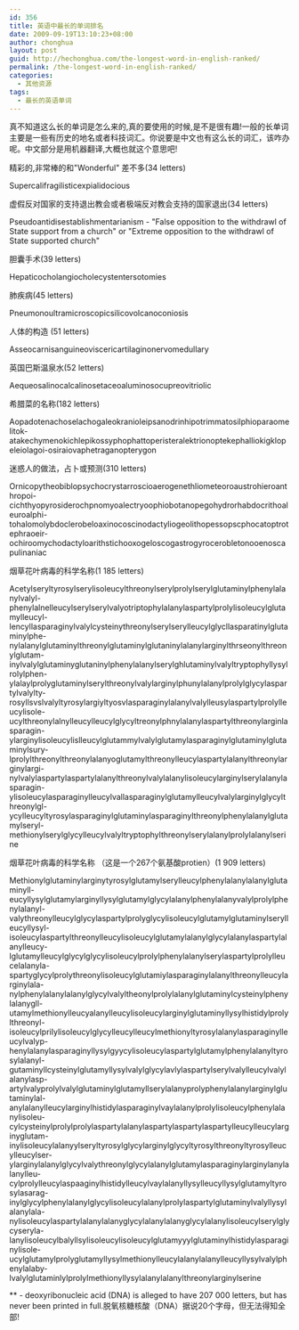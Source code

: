 ```yaml
---
id: 356
title: 英语中最长的单词排名
date: 2009-09-19T13:10:23+08:00
author: chonghua
layout: post
guid: http://hechonghua.com/the-longest-word-in-english-ranked/
permalink: /the-longest-word-in-english-ranked/
categories:
  - 其他资源
tags:
  - 最长的英语单词
---
```

真不知道这么长的单词是怎么来的,真的要使用的时候,是不是很有趣!一般的长单词主要是一些有历史的地名或者科技词汇。你说要是中文也有这么长的词汇，该咋办呢。中文部分是用机器翻译,大概也就这个意思吧!

精彩的,非常棒的和"Wonderful" 差不多(34 letters) 

Supercalifragilisticexpialidocious

虚假反对国家的支持退出教会或者极端反对教会支持的国家退出(34 letters)

Pseudoantidisestablishmentarianism - "False opposition to the withdrawl of State support from a church" or "Extreme opposition to the withdrawl of State supported church"&nbsp; 

胆囊手术(39 letters) 

Hepaticocholangiocholecystentersotomies 

肺疾病(45 letters) 

Pneumonoultramicroscopicsilicovolcanoconiosis

人体的构造 (51 letters) 

Asseocarnisanguineoviscericartilaginonervomedullary 

英国巴斯温泉水(52 letters) 

Aequeosalinocalcalinosetaceoaluminosocupreovitriolic 

希腊菜的名称(182 letters) 

Aopadotenachoselachogaleokranioleipsanodrinhipotrimmatosilphioparaomelitok-atakechymenokichlepikossyphophattoperisteralektrionoptekephalliokigklopeleiolagoi-osiraiovaphetraganopterygon

迷惑人的做法，占卜或预测(310 letters) 

Ornicopytheobiblopsychocrystarroscioaerogenethliometeoroaustrohieroanthropoi- cichthyopyrosiderochpnomyoalectryoophiobotanopegohydrorhabdocrithoaleuroalphi-tohalomolybdoclerobeloaxinocoscinodactyliogeolithopessopscphocatoptrotephraoeir-ochiroomychodactyloarithstichooxogeloscogastrogyrocerobletonooenoscapulinaniac

烟草花叶病毒的科学名称(1 185 letters)

Acetylseryltyrosylserylisoleucylthreonylserylprolylserylglutaminylphenylalanylvalyl-phenylalnelleucylserylserylvalyotriptophylalanylaspartylprolylisoleucylglutamylleucyl-lencyllasparaginylvalylcysteinythreonylserylserylleucylglycllasparatinylglutaminylphe-nylalanylglutaminylthreonylglutaminylglutaninylalanylarginylthrseonylthreonylglutam-inylvalylglutaminyglutaninylphenylalanylserylghlutaminylvalyltryptophyllysylrolylphen-ylalaylprolyglutaminylserylthreonylvalylarginylphunylalanylprolylglycylaspartylvalylty-rosyllsvslvalyltyrosylargiyltyosvlasparaginylalanylvalylleusylaspartylprolylleucylisole-ucylthreonylalnylleucylleucylglycyltreonylphnylalanylaspartylthreonylarginlasparagin-ylarginylisoleucylislleucylglutammylvalylglutamylasparaginylglutaminylglutaminylsury-lprolylthreonylthreonylalanyoglutamylthreonylleucylaspartylalanylthreonylarginylargi-nylvalylaspartylaspartylalanylthreonylvalylalanylisoleucylarginylserylalanylasparagin-ylisoleucylasparaginylleucylvallasparaginylglutamylleucylvalylarginylglycylthreonylgl-ycylleucyltyrosylasparaginylglutaminylasparaginylthreonylphenylalanylglutamylseryl-methionylserylglycylleucylvalyltryptophylthreonylserylalanylprolylalanylserine

烟草花叶病毒的科学名称 （这是一个267个氨基酸protien）(1 909 letters)

Methionylglutaminylarginytyrosylglutamylserylleucylphenylalanylalanylglutaminyll-eucyllysylglutamylarginyllysylglutamylglycylalanylphenylalanyvalylprolylphenylalanyl-valythreonylleucylglycylaspartylprolyglycylisoleucylglutamylglutaminylserylleucyllysyl-isoleucylaspartylthreonylleucylisoleucylglutamylalanylglycylalanylaspartylalanylleucy-lglutamylleucylglycylglycylisoleucylprolylphenylalanylserylaspartylprolylleucelalanyla-spartyglycylprolythreonylisoleucylglutamiylasparaginylalanylthreonylleucylarginylala-nylphenylalanylalanylglycylvalyltheonylprolylalanylglutaminylcysteinylphenylalanygll-utamylmethionylleucyalanylleucylisoleucylarginylglutaminyllysylhistidylprolylthreonyl-isoleucylpriIylisoleucylglycylleucylleucylmethionyltyrosylalanylasparaginylleucylvalyp-henylalanylasparaginyllysylgyycylisoleucylaspartylglutamylphenylalanyltyrosylalanyl-gutaminyllcysteinylglutamyllysylvalylglycylavlylaspartylserylvalylleucylvalylalanylasp-artylvalyprolylvalylglutaminylglutamyllserylalanyprolyphenylalanylarginylglutaminylal-anylalanylleucylarginylhistidylasparaginylvaylalanylprolylisoleucylphenylalanylisoleu-cylcysteinylprolylprolylaspartylalanylaspartylaspartylaspartylleucylleucylarginyglutam-inylisoleucylalanyylseryltyrosylglycylarginylglycyltyrosylthreonyltyrosylleucylleucylser-ylarginylalanylglycylvalythreonylglycylalanylglutamylasparaginylarginylanylalanylleu-cylprolylleucylaspaaginylhistidylleucylvaylalanyllysylleucyllysylglutamyltyrosylasarag-inylglycylphenylalanylglycylisoleucylalanylprolylaspartylglutaminylvalyllysylalanylala-nylisoleucylaspartylalanylalanyglycylalanylalanyglycylalanylisoleucylserylglycyseryla-lanylisoleucylbalyllsylisoleucylisoleucylglutamyyylglutaminylhistidylasparaginylisole-ucylglutamylprolyglutamyllysylmethionylleucylalanylalanylleucyllysylvalylphenylalaby-lvalylglutaminlylprolylmethionyllysylalanylalanylthreonylarginylserine 

** - deoxyribonucleic acid (DNA) is alleged to have 207 000 letters, but has never been printed in full.脱氧核糖核酸（DNA）据说20个字母，但无法得知全部!